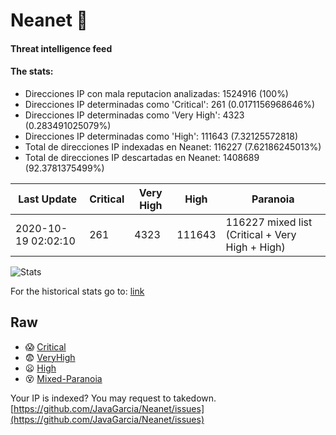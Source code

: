 # Neanet :hocho:
#### Threat intelligence feed
#### The stats:

- Direcciones IP con mala reputacion analizadas: 1524916 (100%)
- Direcciones IP determinadas como 'Critical':  261 (0.0171156968646%)
- Direcciones IP determinadas como 'Very High':  4323 (0.283491025079%)
- Direcciones IP determinadas como 'High':  111643 (7.32125572818)
- Total de direcciones IP indexadas en Neanet:  116227 (7.62186245013%)
- Total de direcciones IP descartadas en Neanet:  1408689 (92.3781375499%)

| Last Update | Critical | Very High | High | Paranoia |
| --- | --- | --- | --- | --- |
| 2020-10-19 02:02:10 | 261 | 4323 | 111643 | 116227 mixed list (Critical + Very High + High)|

![Stats](https://docs.google.com/spreadsheets/d/e/2PACX-1vSnaNMIXVabIpDJjufMlzH7poXnshF3mgd8Is1g9ytUEzVsP5my4Trn8f-xkoLLQ38xpL3HtmUexLo6/pubchart?oid=501124687&format=image)

For the historical stats go to: [link](/stats.csv)
## Raw
- :scream: [Critical](https://raw.githubusercontent.com/JavaGarcia/Neanet/master/blacklists/neanet_critical.txt)
- :fearful: [VeryHigh](https://raw.githubusercontent.com/JavaGarcia/Neanet/master/blacklists/neanet_veryHigh.txtt)
- :frowning: [High](https://raw.githubusercontent.com/JavaGarcia/Neanet/master/blacklists/neanet_high.txt)
- :dizzy_face: [Mixed-Paranoia](https://raw.githubusercontent.com/JavaGarcia/Neanet/master/blacklists/neanet_all.txt)


Your IP is indexed? You may request to takedown. [https://github.com/JavaGarcia/Neanet/issues](https://github.com/JavaGarcia/Neanet/issues)





































































































































































































































































































































































































































































































































































































































































































































































































































































































































































































































































































































































































































































































































































































































































































































































